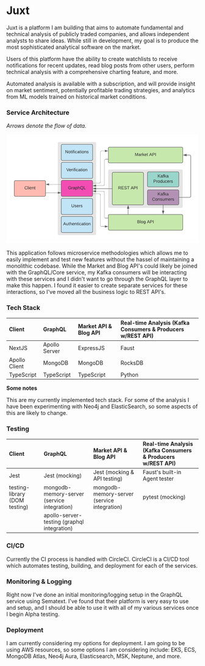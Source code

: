 # Juxt

Juxt is a platform I am building that aims to automate fundamental and technical analysis of publicly traded companies, and allows independent analysts to share ideas. While still in development, my goal is to produce the most sophisticated analytical software on the market.

Users of this platform have the ability to create watchlists to receive notifications for recent updates, read blog posts from other users, perform technical analysis with a comprehensive charting feature, and more.

Automated analysis is available with a subscription, and will provide insight on market sentiment, potentially profitable trading strategies, and analytics from  ML models trained on historical market conditions.

### Service Architecture

_Arrows denote the flow of data._

![Service Architecture](https://github.com/pererasys/juxt/blob/main/resources/architecture.png?raw=true)

This application follows microservice methodologies which allows me to easily implement and test new features without the hassel of maintaining a monolithic codebase. While the Market and Blog API's could likely be joined with the GraphQL/Core service, my Kafka consumers will be interacting with these services and I didn't want to go through the GraphQL layer to make this happen. I found it easier to create separate services for these interactions, so I've moved all the business logic to REST API's.

### Tech Stack

| **Client**    | **GraphQL**   | **Market API & Blog API** | **Real-time Analysis (Kafka Consumers & Producers w/REST API)** |
| :------------ | :------------ | :------------------------ | :-------------------------------------------------------------- |
| NextJS        | Apollo Server | ExpressJS                 | Faust                                                           |
| Apollo Client | MongoDB       | MongoDB                   | RocksDB                                                         |
| TypeScript    | TypeScript    | TypeScript                | Python                                                          |

**Some notes**

This are my currently implemented tech stack. For some of the analysis I have been experimenting with Neo4j and ElasticSearch, so some aspects of this are likely to change.

### Testing

| **Client**        | **GraphQL**                                 | **Market API & Blog API**                   | **Real-time Analysis (Kafka Consumers & Producers w/REST API)** |
| :--------- | :------------------------------------------ | :------------------------------------------ | :-------------------------------------------------------------- |
| Jest       | Jest (mocking)                              | Jest (mocking & API testing)                | Faust's built-in Agent tester                                   |
| testing-library (DOM testing)  | mongodb-memory-server (service integration) | mongodb-memory-server (service integration) | pytest (mocking)                                                |
|            | apollo-server-testing (graphql integration) |                                             |                                                                 |


### CI/CD

Currently the CI process is handled with CircleCI. CircleCI is a CI/CD tool which automates testing, building, and deployment for each of the services.

### Monitoring & Logging

Right now I've done an initial monitoring/logging setup in the GraphQL service using Sematext. I've found that their platform is very easy to use and setup, and I should be able to use it with all of my various services once I begin Alpha testing.

### Deployment

I am currently considering my options for deployment. I am going to be using AWS resources, so some options I am considering include: EKS, ECS, MongoDB Atlas, Neo4j Aura, Elasticsearch, MSK, Neptune, and more.
